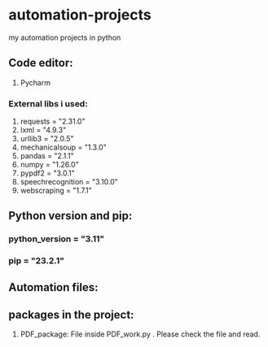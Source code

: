 # automation-projects
my automation projects in python

## Code editor:
1. Pycharm

### External libs i used:
1. requests = "2.31.0"
2. lxml = "4.9.3"
3. urllib3 = "2.0.5"
4. mechanicalsoup = "1.3.0"
5. pandas = "2.1.1"
6. numpy = "1.26.0"
7. pypdf2 = "3.0.1"
8. speechrecognition = "3.10.0"
9. webscraping = "1.7.1"

## Python version and pip:
### python_version = "3.11"
### pip = "23.2.1"


## Automation files:
## packages in the project:
1. PDF_package: File inside PDF_work.py . Please check the file and read.
